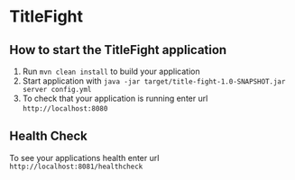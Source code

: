 # TitleFight

How to start the TitleFight application
---

1. Run `mvn clean install` to build your application
1. Start application with `java -jar target/title-fight-1.0-SNAPSHOT.jar server config.yml`
1. To check that your application is running enter url `http://localhost:8080`

Health Check
---

To see your applications health enter url `http://localhost:8081/healthcheck`
